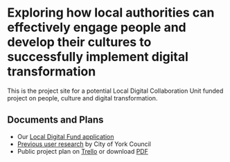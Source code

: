 # Exploring how local authorities can effectively engage people and develop their cultures to successfully implement digital transformation

This is the project site for a potential Local Digital Collaboration Unit funded project on people, culture and digital transformation.

## Documents and Plans

* Our [Local Digital Fund application](/application.md)
* [Previous user research](https://github.com/LocalDigitalPeopleCulture/LocalDigitalPeopleCulture/raw/master/Project%20Delivery%20Research%20July%202019.pptx) by City of York Council
* Public project plan on [Trello](https://trello.com/b/y2aLOjS1/localdigitalpeopleculture-project-plan) or download [PDF](https://github.com/LocalDigitalPeopleCulture/LocalDigitalPeopleCulture/raw/master/LocalDigitalPeopleCulture%20Project%20Plan%20_%20Trello.pdf)

